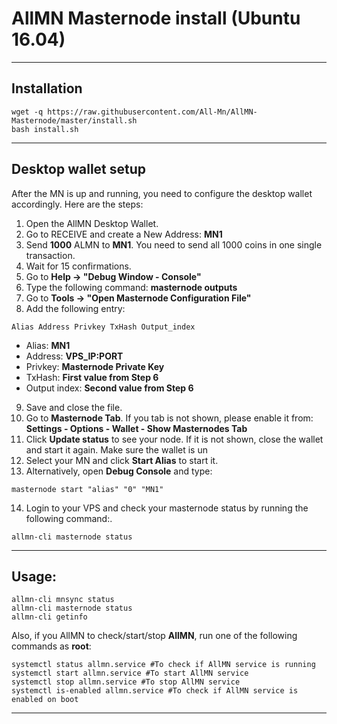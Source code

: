 # AllMN Masternode install (Ubuntu 16.04)
***

## Installation
```
wget -q https://raw.githubusercontent.com/All-Mn/AllMN-Masternode/master/install.sh
bash install.sh
```
***

## Desktop wallet setup

After the MN is up and running, you need to configure the desktop wallet accordingly. Here are the steps:  
1. Open the AllMN Desktop Wallet.  
2. Go to RECEIVE and create a New Address: **MN1**  
3. Send **1000** ALMN to **MN1**. You need to send all 1000 coins in one single transaction.
4. Wait for 15 confirmations.  
5. Go to **Help -> "Debug Window - Console"**  
6. Type the following command: **masternode outputs**
7. Go to  **Tools -> "Open Masternode Configuration File"**
8. Add the following entry:
```
Alias Address Privkey TxHash Output_index
```
* Alias: **MN1**
* Address: **VPS_IP:PORT**
* Privkey: **Masternode Private Key**
* TxHash: **First value from Step 6**
* Output index:  **Second value from Step 6**
9. Save and close the file.
10. Go to **Masternode Tab**. If you tab is not shown, please enable it from: **Settings - Options - Wallet - Show Masternodes Tab**
11. Click **Update status** to see your node. If it is not shown, close the wallet and start it again. Make sure the wallet is un
12. Select your MN and click **Start Alias** to start it.
13. Alternatively, open **Debug Console** and type:
```
masternode start "alias" "0" "MN1"
```
14. Login to your VPS and check your masternode status by running the following command:.
```
allmn-cli masternode status
```
***

## Usage:
```
allmn-cli mnsync status
allmn-cli masternode status  
allmn-cli getinfo
```
Also, if you AllMN to check/start/stop **AllMN**, run one of the following commands as **root**:

```
systemctl status allmn.service #To check if AllMN service is running  
systemctl start allmn.service #To start AllMN service  
systemctl stop allmn.service #To stop AllMN service  
systemctl is-enabled allmn.service #To check if AllMN service is enabled on boot  
```  
***
